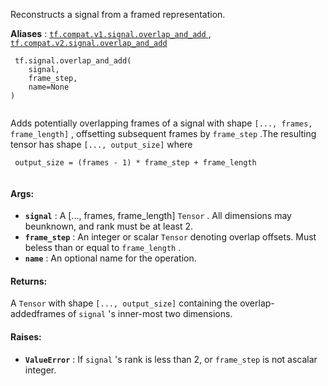 Reconstructs a signal from a framed representation.

**Aliases** : [ `tf.compat.v1.signal.overlap_and_add` ](/api_docs/python/tf/signal/overlap_and_add), [ `tf.compat.v2.signal.overlap_and_add` ](/api_docs/python/tf/signal/overlap_and_add)

```
 tf.signal.overlap_and_add(
    signal,
    frame_step,
    name=None
)
 
```

Adds potentially overlapping frames of a signal with shape `[..., frames, frame_length]` , offsetting subsequent frames by  `frame_step` .The resulting tensor has shape  `[..., output_size]`  where

```
 output_size = (frames - 1) * frame_step + frame_length
 
```

#### Args:
- **`signal`** : A [..., frames, frame_length]  `Tensor` . All dimensions may beunknown, and rank must be at least 2.
- **`frame_step`** : An integer or scalar  `Tensor`  denoting overlap offsets. Must beless than or equal to  `frame_length` .
- **`name`** : An optional name for the operation.


#### Returns:
A  `Tensor`  with shape  `[..., output_size]`  containing the overlap-addedframes of  `signal` 's inner-most two dimensions.

#### Raises:
- **`ValueError`** : If  `signal` 's rank is less than 2, or  `frame_step`  is not ascalar integer.
